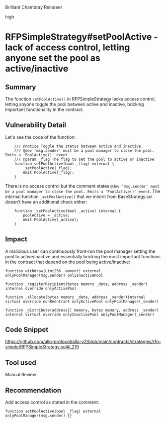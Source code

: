 Brilliant Chambray Reindeer

high

# RFPSimpleStrategy#setPoolActive - lack of access control, letting anyone set the pool as active/inactive
## Summary
The function `setPoolActive()` in RFPSimpleStrategy lacks access control, letting anyone toggle the pool between active and inactive, bricking important functionality in the contract.
## Vulnerability Detail
Let's see the code of the function:
```solidity
    /// @notice Toggle the status between active and inactive.
    /// @dev 'msg.sender' must be a pool manager to close the pool. Emits a 'PoolActive()' event.
    /// @param _flag The flag to set the pool to active or inactive
    function setPoolActive(bool _flag) external {
        _setPoolActive(_flag);
        emit PoolActive(_flag);
    }
```
There is no access control but the comment states `@dev 'msg.sender' must be a pool manager to close the pool. Emits a 'PoolActive()' event`. The internal function `_setPoolActive()` that we inherit from BaseStrategy.sol doesn't have an additional check either:
```solidity
    function _setPoolActive(bool _active) internal {
        poolActive = _active;
        emit PoolActive(_active);
    }
```
## Impact
A malicious user can continuously front-run the pool manager setting the pool to active/inactive and essentially bricking the most important functions in the contract that depend on the pool being active/inactive:
```solidity
function withdraw(uint256 _amount) external onlyPoolManager(msg.sender) onlyInactivePool
```
```solidity
function _registerRecipient(bytes memory _data, address _sender) internal override onlyActivePool
```
```solidity
function _allocate(bytes memory _data, address _sender)internal virtual override nonReentrant onlyActivePool onlyPoolManager(_sender)
```
```solidity
function _distribute(address[] memory, bytes memory, address _sender) internal virtual override onlyInactivePool onlyPoolManager(_sender)
```
## Code Snippet
https://github.com/allo-protocol/allo-v2/blob/main/contracts/strategies/rfp-simple/RFPSimpleStrategy.sol#L219
## Tool used

Manual Review

## Recommendation
Add access control as stated in the comment:
```solidity
function setPoolActive(bool _flag) external onlyPoolManager(msg.sender) {}
```
